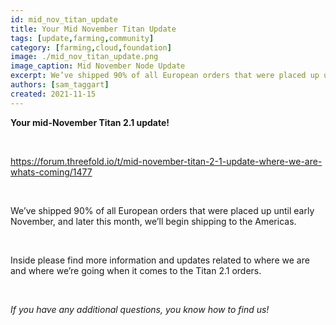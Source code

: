 ```yaml
---
id: mid_nov_titan_update
title: Your Mid November Titan Update
tags: [update,farming,community]
category: [farming,cloud,foundation]
image: ./mid_nov_titan_update.png
image_caption: Mid November Node Update
excerpt: We’ve shipped 90% of all European orders that were placed up until early November, and later this month, we’ll begin shipping to the Americas.
authors: [sam_taggart]
created: 2021-11-15
---
```


**Your mid-November Titan 2.1 update!**

<br/>

https://forum.threefold.io/t/mid-november-titan-2-1-update-where-we-are-whats-coming/1477

<br/>

We’ve shipped 90% of all European orders that were placed up until early November, and later this month, we’ll begin shipping to the Americas.

<br/>

Inside please find more information and updates related to where we are and where we’re going when it comes to the Titan 2.1 orders.

<br/>

*If you have any additional questions, you know how to find us!*